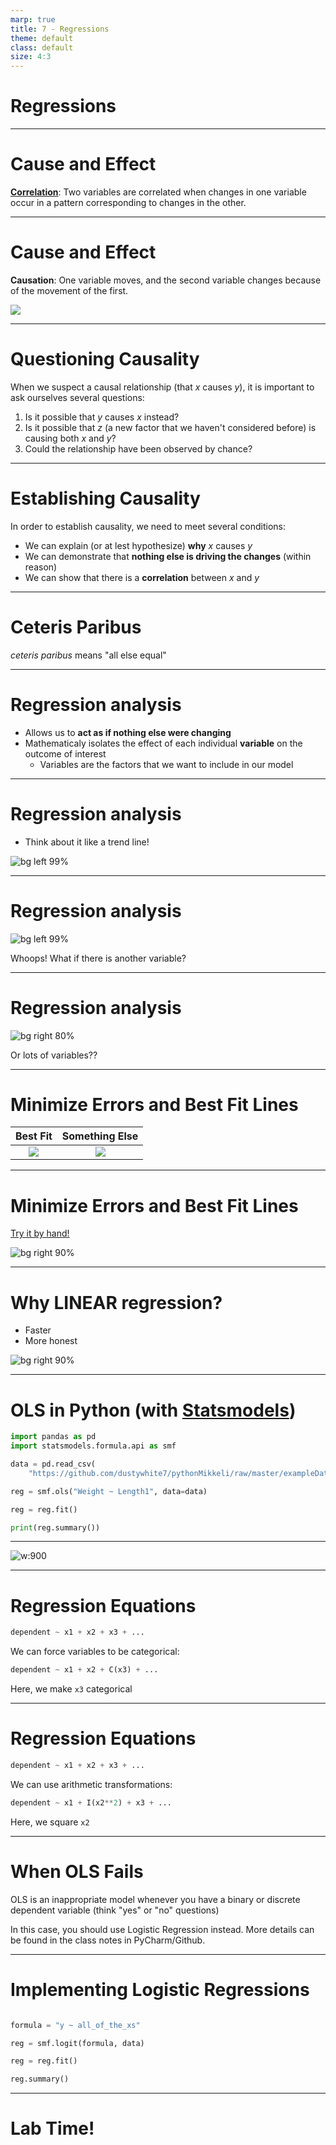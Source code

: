 ```yaml
---
marp: true
title: 7 - Regressions
theme: default
class: default
size: 4:3
---
```


# Regressions

---

# Cause and Effect

**[Correlation](http://www.tylervigen.com/spurious-correlations)**: Two variables are correlated when changes in one variable occur in a pattern corresponding to changes in the other.

---

# Cause and Effect

**Causation**: One variable moves, and the second variable changes because of the movement of the first.

![](correlation.png)

---

# Questioning Causality

When we suspect a causal relationship (that $x$ causes $y$), it is important to ask ourselves several questions:

1. Is it possible that $y$ causes $x$ instead?
2. Is it possible that $z$ (a new factor that we haven't considered before) is causing both $x$ and $y$?
3. Could the relationship have been observed by chance?

---

# Establishing Causality

In order to establish causality, we need to meet several conditions:

- We can explain (or at lest hypothesize) **why** $x$ causes $y$
- We can demonstrate that **nothing else is driving the changes** (within reason)
- We can show that there is a **correlation** between $x$ and $y$

---

# Ceteris Paribus

*ceteris paribus* means "all else equal"

---

# Regression analysis

- Allows us to **act as if nothing else were changing**
- Mathematicaly isolates the effect of each individual **variable** on the outcome of interest
    - Variables are the factors that we want to include in our model

---

# Regression analysis

- Think about it like a trend line!

![bg left 99%](regression1.png)

---

# Regression analysis

![bg left 99%](regression2.png)

Whoops! What if there is another variable?

---

# Regression analysis

![bg right 80%](regression3.png)

Or lots of variables??

---

# Minimize Errors and Best Fit Lines

| Best Fit | Something Else |
:-------------------------:|:-------------------------:
![](regression4.png)  |  ![](regression5.png)

---

# Minimize Errors and Best Fit Lines

[Try it by hand!](http://setosa.io/ev/ordinary-least-squares-regression/)

![bg right 90%](regression6.png)

---

# Why LINEAR regression?

- Faster
- More honest

![bg right 90%](regression7.png)

---

# OLS in Python (with [Statsmodels](https://www.statsmodels.org/stable/index.html))

```python
import pandas as pd
import statsmodels.formula.api as smf

data = pd.read_csv(
    "https://github.com/dustywhite7/pythonMikkeli/raw/master/exampleData/fishWeight.csv")

reg = smf.ols("Weight ~ Length1", data=data)

reg = reg.fit()

print(reg.summary())
```

---

![w:900](regression.jpg)


---

# Regression Equations

```python
dependent ~ x1 + x2 + x3 + ...
```

We can force variables to be categorical:

```python
dependent ~ x1 + x2 + C(x3) + ...
```

Here, we make `x3` categorical


---

# Regression Equations

```python
dependent ~ x1 + x2 + x3 + ...
```

We can use arithmetic transformations:

```python
dependent ~ x1 + I(x2**2) + x3 + ...
```

Here, we square `x2`

---

# When OLS Fails

OLS is an inappropriate model whenever you have a binary or discrete dependent variable (think "yes" or "no" questions)

In this case, you should use Logistic Regression instead. More details can be found in the class notes in PyCharm/Github.

---

# Implementing Logistic Regressions

```python

formula = "y ~ all_of_the_xs" 

reg = smf.logit(formula, data)

reg = reg.fit()

reg.summary()
```

---

# Lab Time!